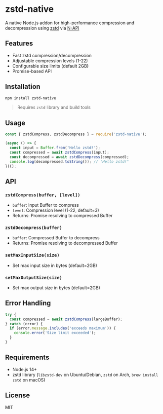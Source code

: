 # zstd-native
A native Node.js addon for high-performance compression and decompression using [zstd](https://facebook.github.io/zstd/) via [N-API](https://nodejs.org/api/n-api.html)

## Features

- Fast zstd compression/decompression
- Adjustable compression levels (1-22)
- Configurable size limits (default 2GB)
- Promise-based API

## Installation

```bash
npm install zstd-native
```

> Requires `zstd` library and build tools

## Usage

```javascript
const { zstdCompress, zstdDecompress } = require('zstd-native');

(async () => {
  const input = Buffer.from('Hello zstd!');
  const compressed = await zstdCompress(input);
  const decompressed = await zstdDecompress(compressed);
  console.log(decompressed.toString()); // "Hello zstd!"
})();
```

## API

### `zstdCompress(buffer, [level])`
- `buffer`: Input Buffer to compress
- `level`: Compression level (1-22, default=3)
- Returns: Promise resolving to compressed Buffer

### `zstdDecompress(buffer)`
- `buffer`: Compressed Buffer to decompress
- Returns: Promise resolving to decompressed Buffer

### `setMaxInputSize(size)`
- Set max input size in bytes (default=2GB)

### `setMaxOutputSize(size)`
- Set max output size in bytes (default=2GB)

## Error Handling

```javascript
try {
  const compressed = await zstdCompress(largeBuffer);
} catch (error) {
  if (error.message.includes('exceeds maximum')) {
    console.error('Size limit exceeded');
  }
}
```

## Requirements
- Node.js 14+
- zstd library (`libzstd-dev` on Ubuntu/Debian, `zstd` on Arch, `brew install zstd` on macOS)

## License
MIT